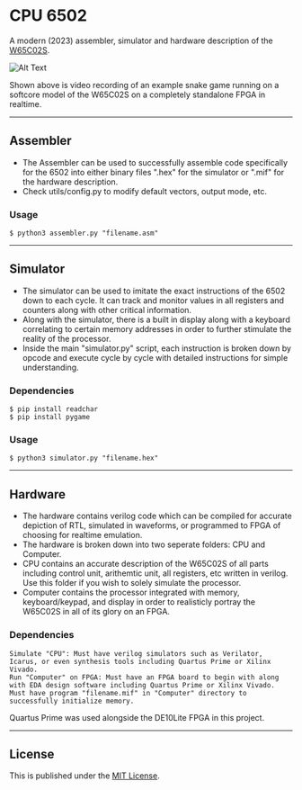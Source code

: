 # CPU 6502

A modern (2023) assembler, simulator and hardware description of the [W65C02S](https://www.westerndesigncenter.com/wdc/w65c02s-chip.php).

![Alt Text](https://media.giphy.com/media/vFKqnCdLPNOKc/giphy.gif) 

Shown above is video recording of an example snake game running on a softcore model of the W65C02S on a completely standalone FPGA in realtime. 

---

## Assembler
- The Assembler can be used to successfully assemble code specifically for the 6502 into either binary files ".hex" for the simulator or ".mif" for the hardware description. 
- Check utils/config.py to modify default vectors, output mode, etc.

### Usage

```
$ python3 assembler.py "filename.asm"
```

---

## Simulator
- The simulator can be used to imitate the exact instructions of the 6502 down to each cycle. It can track and monitor values in all registers and counters along with other critical information.
- Along with the simulator, there is a built in display along with a keyboard correlating to certain memory addresses in order to further stimulate the reality of the processor.
- Inside the main "simulator.py" script, each instruction is broken down by opcode and execute cycle by cycle with detailed instructions for simple understanding.

### Dependencies
```
$ pip install readchar
$ pip install pygame
```

### Usage
```
$ python3 simulator.py "filename.hex"
```

---

## Hardware
- The hardware contains verilog code which can be compiled for accurate depiction of RTL, simulated in waveforms, or programmed to FPGA of choosing for realtime emulation.
- The hardware is broken down into two seperate folders: CPU and Computer.
- CPU contains an accurate description of the W65C02S of all parts including control unit, arithemtic unit, all registers, etc written in verilog. Use this folder if you wish to solely simulate the processor.
- Computer contains the processor integrated with memory, keyboard/keypad, and display in order to realisticly portray the W65C02S in all of its glory on an FPGA.

### Dependencies
```
Simulate "CPU": Must have verilog simulators such as Verilator, Icarus, or even synthesis tools including Quartus Prime or Xilinx Vivado.
Run "Computer" on FPGA: Must have an FPGA board to begin with along with EDA design software including Quartus Prime or Xilinx Vivado. Must have program "filename.mif" in "Computer" directory to successfully initialize memory.
```

Quartus Prime was used alongside the DE10Lite FPGA in this project.

---

## License
This is published under the [MIT License](https://opensource.org/licenses/MIT).
